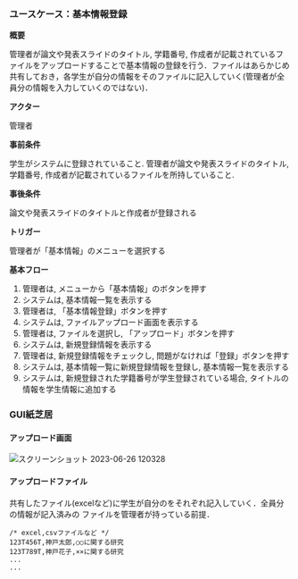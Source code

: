 ### ユースケース：基本情報登録

**概要**

管理者が論文や発表スライドのタイトル, 学籍番号, 作成者が記載されているファイルをアップロードすることで基本情報の登録を行う．ファイルはあらかじめ共有しておき，各学生が自分の情報をそのファイルに記入していく(管理者が全員分の情報を入力していくのではない)．

**アクター**

管理者

**事前条件**

学生がシステムに登録されていること. 管理者が論文や発表スライドのタイトル, 学籍番号, 作成者が記載されているファイルを所持していること.

**事後条件**

論文や発表スライドのタイトルと作成者が登録される

**トリガー**

管理者が「基本情報」のメニューを選択する

**基本フロー**

1. 管理者は, メニューから「基本情報」のボタンを押す
2. システムは, 基本情報一覧を表示する
3. 管理者は, 「基本情報登録」ボタンを押す
4. システムは, ファイルアップロード画面を表示する
5. 管理者は, ファイルを選択し, 「アップロード」ボタンを押す
6. システムは, 新規登録情報を表示する
7. 管理者は, 新規登録情報をチェックし, 問題がなければ「登録」ボタンを押す
8. システムは, 基本情報一覧に新規登録情報を登録し, 基本情報一覧を表示する
9. システムは, 新規登録された学籍番号が学生登録されている場合, タイトルの情報を学生情報に追加する

### GUI紙芝居
#### アップロード画面
![スクリーンショット 2023-06-26 120328](https://github.com/1934372T/VYD/assets/136283427/bb6ad11f-05a0-453b-b9d8-5b824d3318e1)

#### アップロードファイル
共有したファイル(excelなど)に学生が自分のをそれぞれ記入していく．全員分の情報が記入済みの
ファイルを管理者が持っている前提．
```
/* excel,csvファイルなど */
123T456T,神戸太郎,○○に関する研究
123T789T,神戸花子,××に関する研究
...
...
```
